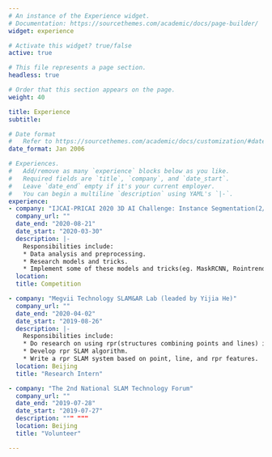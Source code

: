 ```yaml
---
# An instance of the Experience widget.
# Documentation: https://sourcethemes.com/academic/docs/page-builder/
widget: experience

# Activate this widget? true/false
active: true

# This file represents a page section.
headless: true

# Order that this section appears on the page.
weight: 40

title: Experience
subtitle:

# Date format
#   Refer to https://sourcethemes.com/academic/docs/customization/#date-format
date_format: Jan 2006

# Experiences.
#   Add/remove as many `experience` blocks below as you like.
#   Required fields are `title`, `company`, and `date_start`.
#   Leave `date_end` empty if it's your current employer.
#   You can begin a multiline `description` using YAML's `|-`.
experience:
- company: "IJCAI-PRICAI 2020 3D AI Challenge: Instance Segmentation(2/599)"
  company_url: ""
  date_end: "2020-08-21"
  date_start: "2020-03-30"
  description: |-
    Responsibilities include:
    * Data analysis and preprocessing.
    * Research models and tricks.
    * Implement some of these models and tricks(eg. MaskRCNN, Rointrend, focal loss, Resnest, mask correct).
  location: 
  title: Competition

- company: "Megvii Technology SLAM&AR Lab (leaded by Yijia He)"
  company_url: ""
  date_end: "2020-04-02"
  date_start: "2019-08-26"
  description: |-
    Responsibilities include:
    * Do research on using rpr(structures combining points and lines) in SLAM.
    * Develop rpr SLAM algorithm.
    * Write a rpr SLAM system based on point, line, and rpr features.
  location: Beijing
  title: "Research Intern"

- company: "The 2nd National SLAM Technology Forum"
  company_url: ""
  date_end: "2019-07-28"
  date_start: "2019-07-27"
  description: """ """
  location: Beijing
  title: "Volunteer"

---
```

